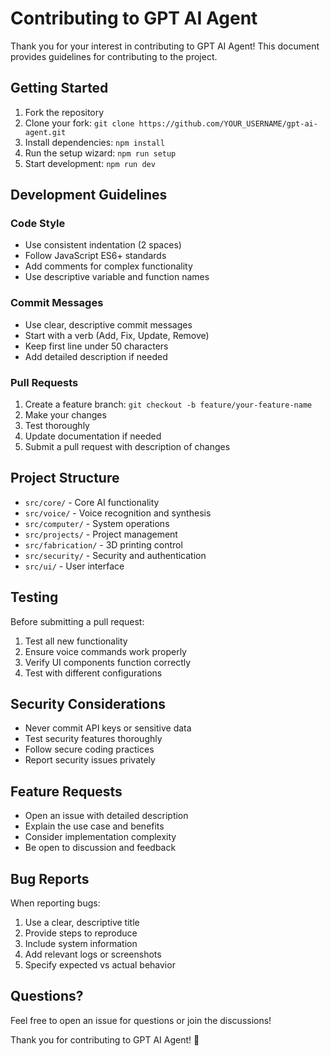# Contributing to GPT AI Agent

Thank you for your interest in contributing to GPT AI Agent! This document provides guidelines for contributing to the project.

## Getting Started

1. Fork the repository
2. Clone your fork: `git clone https://github.com/YOUR_USERNAME/gpt-ai-agent.git`
3. Install dependencies: `npm install`
4. Run the setup wizard: `npm run setup`
5. Start development: `npm run dev`

## Development Guidelines

### Code Style
- Use consistent indentation (2 spaces)
- Follow JavaScript ES6+ standards
- Add comments for complex functionality
- Use descriptive variable and function names

### Commit Messages
- Use clear, descriptive commit messages
- Start with a verb (Add, Fix, Update, Remove)
- Keep first line under 50 characters
- Add detailed description if needed

### Pull Requests
1. Create a feature branch: `git checkout -b feature/your-feature-name`
2. Make your changes
3. Test thoroughly
4. Update documentation if needed
5. Submit a pull request with description of changes

## Project Structure

- `src/core/` - Core AI functionality
- `src/voice/` - Voice recognition and synthesis
- `src/computer/` - System operations
- `src/projects/` - Project management
- `src/fabrication/` - 3D printing control
- `src/security/` - Security and authentication
- `src/ui/` - User interface

## Testing

Before submitting a pull request:
1. Test all new functionality
2. Ensure voice commands work properly
3. Verify UI components function correctly
4. Test with different configurations

## Security Considerations

- Never commit API keys or sensitive data
- Test security features thoroughly
- Follow secure coding practices
- Report security issues privately

## Feature Requests

- Open an issue with detailed description
- Explain the use case and benefits
- Consider implementation complexity
- Be open to discussion and feedback

## Bug Reports

When reporting bugs:
1. Use a clear, descriptive title
2. Provide steps to reproduce
3. Include system information
4. Add relevant logs or screenshots
5. Specify expected vs actual behavior

## Questions?

Feel free to open an issue for questions or join the discussions!

Thank you for contributing to GPT AI Agent! 🤖
